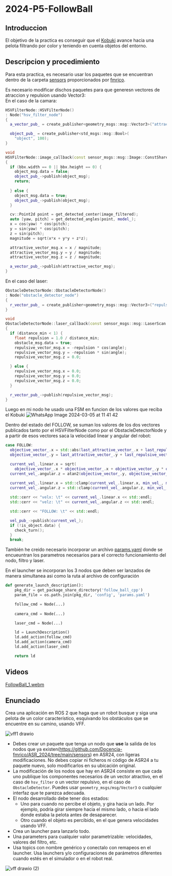 # 2024-P5-FollowBall
## Introduccion
El objetivo de la practica es conseguir que el [Kobuki](https://robots.ros.org/kobuki/) avance hacia una pelota filtrando por color y teniendo en cuenta objetos del entorno.

## Descripcion y procedimiento
Para esta practica, es necesario usar los paquetes que se encuentran dentro de la carpeta [sensors](https://github.com/Docencia-fmrico/ASR_2024/tree/main/sensors) proporcionados por [fmrico](https://github.com/fmrico). 

Es necesario modificar dischos paquetes para que generesn vectores de atraccion y repulsion usando Vector3:  
En el caso de la camara:
```cpp
HSVFilterNode::HSVFilterNode()
: Node("hsv_filter_node")
{
  a_vector_pub_ = create_publisher<geometry_msgs::msg::Vector3>("attractive_vector", 10);

  object_pub_ = create_publisher<std_msgs::msg::Bool>(
    "object", 100);
}

void
HSVFilterNode::image_callback(const sensor_msgs::msg::Image::ConstSharedPtr & image)
{
  if (bbx.width == 0 || bbx.height == 0) {
    object_msg.data = false;
    object_pub_->publish(object_msg);
    return;
    
  } else {
    object_msg.data = true;
    object_pub_->publish(object_msg);
  }

  cv::Point2d point = get_detected_center(image_filtered);
  auto [yaw, pitch] = get_detected_angles(point, model_);
  x = cos(yaw) * cos(pitch);
  y = sin(yaw) * cos(pitch);
  z = sin(pitch);
  magnitude = sqrt(x*x + y*y + z*z);

  attractive_vector_msg.x = x / magnitude;
  attractive_vector_msg.y = y / magnitude;
  attractive_vector_msg.z = z / magnitude;

  a_vector_pub_->publish(attractive_vector_msg);
}
```

En el caso del laser:
```cpp
ObstacleDetectorNode::ObstacleDetectorNode()
: Node("obstacle_detector_node")
{
  r_vector_pub_ = create_publisher<geometry_msgs::msg::Vector3>("repulsive_vector", 10);
}

void
ObstacleDetectorNode::laser_callback(const sensor_msgs::msg::LaserScan::ConstSharedPtr & scan)
{
  if (distance_min < 1) {
    float repulsion = 1.0 / distance_min;
    obstacle_msg.data = true;
    repulsive_vector_msg.x = -repulsion * cos(angle);
    repulsive_vector_msg.y = -repulsion * sin(angle);
    repulsive_vector_msg.z = 0.0;

  } else {
    repulsive_vector_msg.x = 0.0;
    repulsive_vector_msg.y = 0.0;
    repulsive_vector_msg.z = 0.0;
  }

  r_vector_pub_->publish(repulsive_vector_msg);
}
```

Luego en mi nodo he usado una FSM en funcion de los valores que reciba el Kobuki
![WhatsApp Image 2024-03-05 at 11 41 42](https://github.com/Docencia-fmrico/p5-followball-jmartinm2021/assets/92941332/e5b24590-59fd-486b-bb96-8c9408ec3479)

Dentro del estado del FOLLOW, se suman los valores de los dos vectores publicados tanto por el HSVFilterNode como por el ObstacleDetectorNode y a partir de esos vectores saca la velocidad linear y angular del robot:  
```cpp
case FOLLOW:
  objective_vector_.x = std::abs(last_attractive_vector_.x + last_repulsive_vector_.x);
  objective_vector_.y = last_attractive_vector_.y + last_repulsive_vector_.y;

  current_vel_.linear.x = sqrt(
    objective_vector_.x * objective_vector_.x + objective_vector_.y * objective_vector_.y);
  current_vel_.angular.z = atan2(objective_vector_.y, objective_vector_.x);

  current_vel_.linear.x = std::clamp(current_vel_.linear.x, min_vel_, max_vel_);
  current_vel_.angular.z = std::clamp(current_vel_.angular.z, min_vel_, max_vel_);
      
  std::cerr << "velx: \t" << current_vel_.linear.x << std::endl;
  std::cerr << "velz: \t" << current_vel_.angular.z << std::endl;

  std::cerr << "FOLLOW: \t" << std::endl;

  vel_pub_->publish(current_vel_);
  if (!is_object.data) {
    check_turn();
  }
  break;
```
También he creido necesario incorporar un archivo [params.yaml](https://github.com/Docencia-fmrico/p5-followball-jmartinm2021/blob/main/follow_ball_cpp/config/params.yaml) donde se encueuntran los parametros necesarios para el correcto funcionamiento del nodo, filtro y laser.

En el launcher se incorporan los 3 nodos que deben ser lanzados de manera simultanea asi como la ruta al archivo de configuración 
```python
def generate_launch_description():
    pkg_dir = get_package_share_directory('follow_ball_cpp')
    param_file = os.path.join(pkg_dir, 'config', 'params.yaml')

    follow_cmd = Node(...)
    
    camera_cmd = Node(...)

    laser_cmd = Node(...)

    ld = LaunchDescription()
    ld.add_action(follow_cmd)
    ld.add_action(camera_cmd)
    ld.add_action(laser_cmd)

    return ld
```
  
## Videos
[FollowBall_1.webm](https://github.com/Docencia-fmrico/p5-followball-jmartinm2021/assets/92941332/9a62b260-de0f-4a10-871c-f9373df6e5da)

## Enunciado
Crea una aplicación en ROS 2 que haga que un robot busque y siga una pelota de un color característico, esquivando los obstáculos que se encuentre en su camino, usando VFF.

![vff1 drawio](https://github.com/Docencia-fmrico/2024-P6-FollowBall/assets/3810011/f485341e-c5b3-4515-b5c8-673b6e708632)

* Debes crear un paquete que tenga un nodo que **use** la salida de los nodos que ya existen(https://github.com/Docencia-fmrico/ASR_2024/tree/main/sensors) en ASR24, con ligeras modificaciones. No debes copiar ni ficheros ni código de ASR24 a tu paquete nuevo, solo modificarlos en su ubicación original.
* La modificación de los nodos que hay en ASR24 consiste en que cada uno publique los componentes necesarios de un vector atractivo, en el caso de `hsv_filter` o un vector repulsivo, en el caso de `ObstacleDetector`. Puedes usar `geometry_msgs/msg/Vector3` o cualquier interfaz que te parezca adecuada.
* El nodo desarrollado debe tener dos estados:
    * Uno para cuando no percibe el objeto, y gira hacia un lado. Por ejemplo, podría girar siempre hacia el mismo lado, o hacia el lado donde estaba la pelota antes de desaparecer.
    * Otro cuando el objeto es percibido, en el que genera velocidades usando VFF.
* Crea un launcher para lanzarlo todo.
* Una parameters para cualquier valor parametrizable: velocidades, valores del filtro, etc.
* Usa topics con nombre genérico y conectalo con remapeos en el launcher. Usa launchers y/o configuraciones de parámetros diferentes cuando estés en el simulador o en el robot real.

![vff drawio (2)](https://github.com/Docencia-fmrico/2024-P6-FollowBall/assets/3810011/4519e857-a055-4049-a6da-0b42efe2d787)
